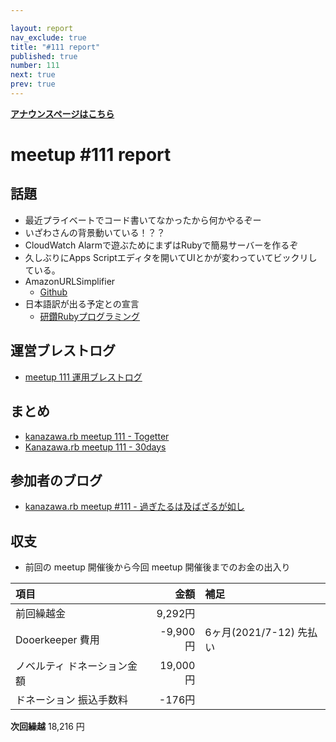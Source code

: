 ```yaml
---

layout: report
nav_exclude: true
title: "#111 report"
published: true
number: 111
next: true
prev: true
---
```


<div style="text-align: left;"><a href="/111/"><strong>アナウンスページはこちら</strong></a></div>

# meetup #111 report

## 話題

* 最近プライベートでコード書いてなかったから何かやるぞー
* いざわさんの背景動いている！？？
* CloudWatch Alarmで遊ぶためにまずはRubyで簡易サーバーを作るぞ
* 久しぶりにApps Scriptエディタを開いてUIとかが変わっていてビックリしている。
* AmazonURLSimplifier
  + [Github](https://github.com/izawa/AmazonURLSimplifier)
* 日本語訳が出る予定との宣言
  + [研鑽Rubyプログラミング](https://speakerdeck.com/kakutani/kaigionrails-2021?slide=8)

## 運営ブレストログ

* [meetup 111 運用ブレストログ](https://github.com/kanazawarb/meetup/wiki/meetup-111-%E9%81%8B%E7%94%A8%E3%83%96%E3%83%AC%E3%82%B9%E3%83%88%E3%83%AD%E3%82%B0)

## まとめ

* [kanazawa.rb meetup 111 - Togetter](https://togetter.com/li/1806330)
* [Kanazawa.rb meetup 111 - 30days](https://30d.jp/kzrb/101)

## 参加者のブログ

* [kanazawa\.rb meetup \#111 \- 過ぎたるは及ばざるが如し](https://cotton-desu.hatenablog.com/entry/2021/11/25/130000)

## 収支

* 前回の meetup 開催後から今回 meetup 開催後までのお金の出入り

|項目                           |金額         |補足                                               |
|:------------------------------|------------:|:--------------------------------------------------|
| 前回繰越金                    |       9,292円 |                                                   |
| Dooerkeeper 費用              |    -9,900円 | 6ヶ月(2021/7-12) 先払い                              |
| ノベルティ ドネーション金額       |    19,000円 |                                                   |
| ドネーション 振込手数料           |    -176円 |                                                   |

**次回繰越**  18,216 円
